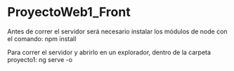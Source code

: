 # ProyectoWeb1_Front

Antes de correr el servidor será necesario instalar los módulos de node con el comando:
    npm install

Para correr el servidor y abrirlo en un explorador, dentro de la carpeta proyecto1:
    ng serve -o

